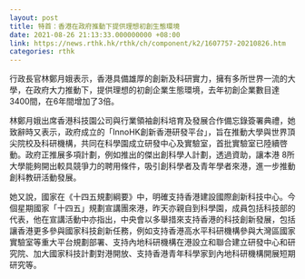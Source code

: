 ```yaml
---
layout: post
title: 特首：香港在政府推動下提供理想初創生態環境
date: 2021-08-26 21:13:33.000000000 +08:00
link: https://news.rthk.hk/rthk/ch/component/k2/1607757-20210826.htm
categories: rthk
---
```


行政長官林鄭月娥表示，香港具備雄厚的創新及科研實力，擁有多所世界一流的大學，在政府大力推動下，提供理想的初創企業生態環境，去年初創企業數目達3400間，在6年間增加了3倍。

林鄭月娥出席香港科技園公司與行業領袖創科培育及發展合作備忘錄簽署典禮，她致辭時又表示，政府成立的「InnoHK創新香港研發平台」，旨在推動大學與世界頂尖院校及科研機構，共同在科學園成立研發中心及實驗室，首批實驗室已陸續啓動。政府正推展多項計劃，例如推出的傑出創科學人計劃，透過資助，讓本港 8所大學能夠開出較具競爭力的聘用條件，吸引創科學者及青年學者來港，進一步推動創科教研活動發展。
 
她又說，國家在《十四五規劃綱要》中，明確支持香港建設國際創新科技中心。今個星期國家「十四五」規劃宣講團來港，昨天亦親自到科學園，成員包括科技部的代表，他在宣講活動中亦指出，中央會以多舉措來支持香港的科技創新發展，包括讓香港更多參與國家科技創新任務，例如支持香港高水平科研機構參與大灣區國家實驗室等重大平台規劃部署、支持內地科研機構在港設立和聯合建立研發中心和研究院、加大國家科技計劃對港開放、支持香港青年科學家到內地科研機構開展短期研究等。
